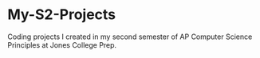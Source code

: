 # My-S2-Projects
Coding projects I created in my second semester of AP Computer Science Principles at Jones College Prep.
